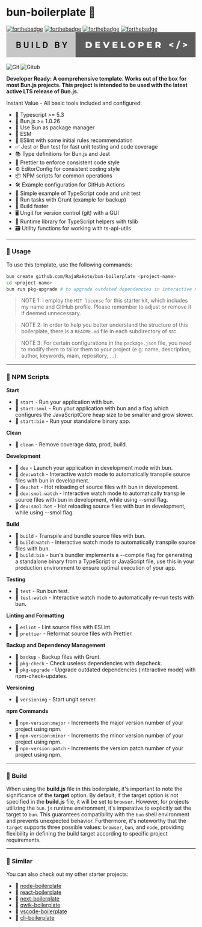 # bun-boilerplate 🚀

[![forthebadge](https://forthebadge.com/images/badges/built-with-love.svg)](https://forthebadge.com) [![forthebadge](https://forthebadge.com/images/badges/for-you.svg)](https://forthebadge.com) [![forthebadge](https://forthebadge.com/images/badges/open-source.svg)](https://forthebadge.com) [![forthebadge](https://forthebadge.com/images/badges/uses-git.svg)](https://forthebadge.com) [![forthebadge](https://github.com/RajaRakoto/github-docs/blob/master/badge/build-by.svg?raw=true)](https://forthebadge.com) 

![Git](https://img.shields.io/badge/-Git-777?style=flat&logo=git&logoColor=F05032&labelColor=ffffff) ![Gitub](https://img.shields.io/badge/-Gitub-777?style=flat&logo=github&logoColor=777&labelColor=ffffff)

**Developer Ready: A comprehensive template. Works out of the box for most Bun.js projects. This project is intended to be used with the latest active LTS release of Bun.js.**

Instant Value - All basic tools included and configured:

- 🚀 Typescript >= 5.3
- 🧅 Bun.js >= 1.0.26
- 🧅 Use Bun as package manager
- 🌈 ESM
- 🧹 ESlint with some initial rules recommendation
- ✅ Jest or Bun test for fast unit testing and code coverage
- 📚 Type definitions for Bun.js and Jest
- 🎨 Prettier to enforce consistent code style
- ⚙️ EditorConfig for consistent coding style
- 📦 NPM scripts for common operations
- 🛠️ Example configuration for GitHub Actions
- 📝 Simple example of TypeScript code and unit test
- 🐗 Run tasks with Grunt (example for backup)
- 🚄 Build faster
- 🖥️ Ungit for version control (git) with a GUI
- 📘 Runtime library for TypeScript helpers with tslib
- 🗃️ Utility functions for working with ts-api-utils

---

### 📌 Usage

To use this template, use the following commands:

```bash
bun create github.com/RajaRakoto/bun-boilerplate <project-name>
cd <project-name>
bun run pkg-upgrade # to upgrade outdated dependencies in interactive mode
```

> NOTE 1: I employ the `MIT license` for this starter kit, which includes my name and GitHub profile. Please remember to adjust or remove it if deemed unnecessary.

> NOTE 2: In order to help you better understand the structure of this boilerplate, there is a `README.md` file in each subdirectory of src.

> NOTE 3: For certain configurations in the `package.json` file, you need to modify them to tailor them to your project (e.g: name, description, author, keywords, main, repository, ...).

---

### 📌 NPM Scripts

**Start**

- 📜 `start` - Run your application with bun.
- 📜 `start:smol` - Run your application with bun and a flag which configures the JavaScriptCore heap size to be smaller and grow slower.
- 📜 `start:bin` - Run your standalone binary app.

**Clean**

- 📜 `clean` - Remove coverage data, prod, build.

**Development**

- 📜 `dev` - Launch your application in development mode with bun.
- 📜 `dev:watch` - Interactive watch mode to automatically transpile source files with bun in development.
- 📜 `dev:hot` - Hot reloading of source files with bun in development.
- 📜 `dev:smol:watch` - Interactive watch mode to automatically transpile source files with bun in development, while using --smol flag.
- 📜 `dev:smol:hot` - Hot reloading source files with bun in development, while using --smol flag.

**Build**

- 📜 `build` - Transpile and bundle source files with bun.
- 📜 `build:watch` - Interactive watch mode to automatically transpile source files with bun.
- 📜 `build:bin` - bun's bundler implements a --compile flag for generating a standalone binary from a TypeScript or JavaScript file, use this in your production environment to ensure optimal execution of your app.

**Testing**

- 📜 `test` - Run bun test.
- 📜 `test:watch` - Interactive watch mode to automatically re-run tests with bun.

**Linting and Formatting**

- 📜 `eslint` - Lint source files with ESLint.
- 📜 `prettier` - Reformat source files with Prettier.

**Backup and Dependency Management**

- 📜 `backup` - Backup files with Grunt.
- 📜 `pkg-check` - Check useless dependencies with depcheck.
- 📜 `pkg-upgrade` - Upgrade outdated dependencies (interactive mode) with npm-check-updates.

**Versioning**

- 📜 `versioning` - Start ungit server.

**npm Commands**

- 📜 `npm-version:major` - Increments the major version number of your project using npm.
- 📜 `npm-version:minor` - Increments the minor version number of your project using npm.
- 📜 `npm-version:patch` - Increments the version patch number of your project using npm.

---

### 📌 Build

When using the **build.js** file in this boilerplate, it's important to note the significance of the **target** option. By default, if the target option is not specified in the **build.js** file, it will be set to `browser`. However, for projects utilizing the `bun.js` runtime environment, it's imperative to explicitly set the target to `bun`. This guarantees compatibility with the `bun` shell environment and prevents unexpected behavior. Furthermore, it's noteworthy that the `target` supports three possible values: `browser`, `bun`, and `node`, providing flexibility in defining the build target according to specific project requirements.

---

### 📌 Similar

You can also check out my other starter projects:

- 🚀 [node-boilerplate](https://github.com/RajaRakoto/node-boilerplate)
- 🚀 [react-boilerplate](https://github.com/RajaRakoto/react-boilerplate)
- 🚀 [next-boilerplate](https://github.com/RajaRakoto/next-boilerplate)
- 🚀 [qwik-boilerplate](https://github.com/RajaRakoto/qwik-boilerplate)
- 🚀 [vscode-boilerplate](https://github.com/RajaRakoto/vscode-boilerplate)
- 🚀 [cli-boilerplate](https://github.com/RajaRakoto/cli-boilerplate)
